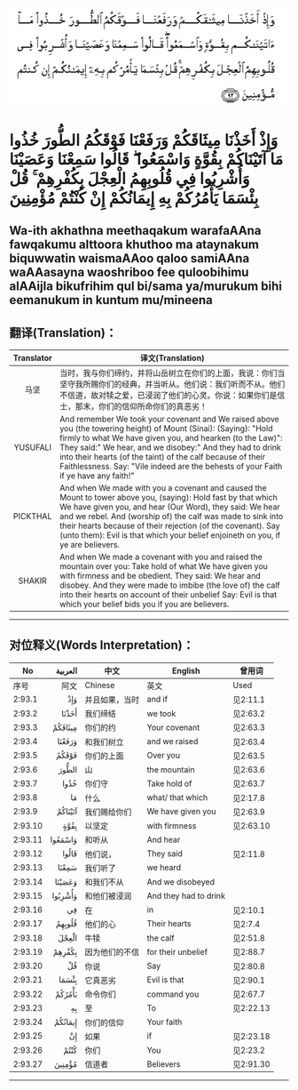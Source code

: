 ![002:093](images/002_093.gif)

#  وَإِذْ أَخَذْنَا مِيثَاقَكُمْ وَرَفَعْنَا فَوْقَكُمُ الطُّورَ خُذُوا مَا آتَيْنَاكُمْ بِقُوَّةٍ وَاسْمَعُوا ۖ قَالُوا سَمِعْنَا وَعَصَيْنَا وَأُشْرِبُوا فِي قُلُوبِهِمُ الْعِجْلَ بِكُفْرِهِمْ ۚ قُلْ بِئْسَمَا يَأْمُرُكُمْ بِهِ إِيمَانُكُمْ إِنْ كُنْتُمْ مُؤْمِنِينَ 

## Wa-ith akhathna meethaqakum warafaAAna fawqakumu alttoora khuthoo ma ataynakum biquwwatin waismaAAoo qaloo samiAAna waAAasayna waoshriboo fee quloobihimu alAAijla bikufrihim qul bi/sama ya/murukum bihi eemanukum in kuntum mu/mineena

## 翻译(Translation)：

| Translator | 译文(Translation)                                            |
|:----------:| ------------------------------------------------------------ |
| 马坚       | 当时，我与你们缔约，并将山岳树立在你们的上面，我说：你们当坚守我所赐你们的经典，并当听从。他们说：我们听而不从。他们不信道，故对犊之爱，已浸润了他们的心灵。你说：如果你们是信士，那末，你们的信仰所命你们的真恶劣！ |
| YUSUFALI   | And remember We took your covenant and We raised above you (the towering height) of Mount (Sinai): (Saying): "Hold firmly to what We have given you, and hearken (to the Law)": They said:" We hear, and we disobey:" And they had to drink into their hearts (of the taint) of the calf because of their Faithlessness. Say: "Vile indeed are the behests of your Faith if ye have any faith!" |
| PICKTHAL   | And when We made with you a covenant and caused the Mount to tower above you, (saying): Hold fast by that which We have given you, and hear (Our Word), they said: We hear and we rebel. And (worship of) the calf was made to sink into their hearts because of their rejection (of the covenant). Say (unto them): Evil is that which your belief enjoineth on you, if ye are believers. |
| SHAKIR     | And when We made a covenant with you and raised the mountain over you: Take hold of what We have given you with firmness and be obedient. They said: We hear and disobey. And they were made to imbibe (the love of) the calf into their hearts on account of their unbelief Say: Evil is that which your belief bids you if you are believers. |

---

## 对位释义(Words Interpretation)：

| No      | العربية | 中文           | English               | 曾用词    |
| ------- | ------: | -------------- | --------------------- | --------- |
| 序号    |    阿文 | Chinese        | 英文                  | Used      |
| 2:93.1  |     وَإِذْ | 并且如果，当时 | and if                | 见2:11.1  |
| 2:93.2  |   أَخَذْنَا | 我们缔结       | we took               | 见2:63.2  |
| 2:93.3  | مِيثَاقَكُمْ | 你们的约       | Your covenant         | 见2:63.3  |
| 2:93.4  |  وَرَفَعْنَا | 和我们树立     | and we raised         | 见2:63.4  |
| 2:93.5  |   فَوْقَكُمُ | 你们的上面     | Over you              | 见2:63.5  |
| 2:93.6  |   الطُّورَ | 山             | the mountain          | 见2:63.6  |
| 2:93.7  |    خُذُوا | 你们守         | Take hold of          | 见2:63.7  |
| 2:93.8  |      مَا | 什么           | what/ that which      | 见2:17.8  |
| 2:93.9  | آتَيْنَاكُمْ | 我们赐给你们   | We have given you     | 见2:63.9  |
| 2:93.10 |    بِقُوَّةٍ | 以坚定         | with firmness         | 见2:63.10 |
| 2:93.11 | وَاسْمَعُوا | 和听从         | And hear              |           |
| 2:93.12 |   قَالُوا | 他们说，       | They said             | 见2:11.8  |
| 2:93.13 |   سَمِعْنَا | 我们听了       | we heard              |           |
| 2:93.14 |  وَعَصَيْنَا | 和我们不从     | And we disobeyed      |           |
| 2:93.15 | وَأُشْرِبُوا | 和他们被浸润   | And they had to drink |           |
| 2:93.16 |      فِي | 在             | in                    | 见2:10.1  |
| 2:93.17 |  قُلُوبِهِمُ | 他们的心       | Their hearts          | 见2:7.4   |
| 2:93.18 |   الْعِجْلَ | 牛犊           | the calf              | 见2:51.8  |
| 2:93.19 |  بِكُفْرِهِمْ | 因为他们的不信 | for their unbelief    | 见2:88.7  |
| 2:93.20 |      قُلْ | 你说           | Say                   | 见2:80.8  |
| 2:93.21 |   بِئْسَمَا | 它真恶劣       | Evil is that          | 见2:90.1  |
| 2:93.22 |  يَأْمُرُكُمْ | 命令你们       | command you           | 见2:67.7  |
| 2:93.23 |      بِهِ | 至             | To                    | 见2:22.13 |
| 2:93.24 | إِيمَانُكُمْ | 你们的信仰     | Your faith            |           |
| 2:93.25 |      إِنْ | 如果           | if                    | 见2:23.18 |
| 2:93.26 |    كُنْتُمْ | 你们           | You                   | 见2:23.2  |
| 2:93.27 |  مُؤْمِنِينَ | 信道者         | Believers             | 见2:91.30 |

---
